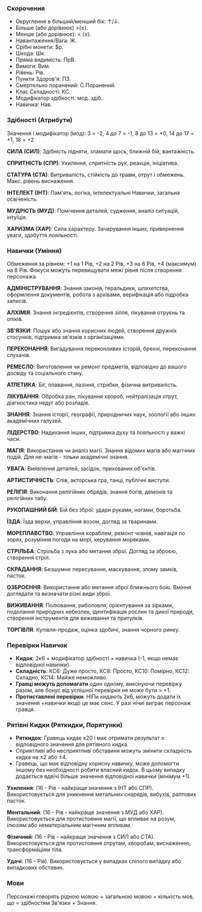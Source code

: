 ### Скорочення
- Округлення в більший/менший бік: ↑/↓.
- Більше (або дорівнює) >(≥).
- Менше (або дорівнює): < (≤).
- Навантаження/Вага: Ж.
- Срібні монети: $p.
- Шкода: Шк.
- Пряма видимість: ПрВ.
- Вимоги: Вим.
- Рівень: Рів. 
- Пункти Здоров'я: ПЗ. 
- Смертельно поранений: С.Поранений. 
- Клас Складності: КС. 
- Модифікатор здібності: мод. здіб. 
- Навичка: Нав.

### Здібності (Атрибути)

Значення і модифікатор (мод): 3 = -2, 4 до 7 = -1, 8 до 13 = +0, 14 до 17 = +1, 18 = +2

**СИЛА (СИЛ)**: Здібність підняти, зламати щось, ближній бій, вантажність.

**СПРИТНІСТЬ (СПР)**: Ухиляння, спритність рук, реакція, ініціатива.

**СТАТУРА (СТА)**: Витривалість, стійкість до травм, отрут і обмежень. Макс. рівень виснаження.

**ІНТЕЛЕКТ (ІНТ)**: Пам'ять, логіка, інтелектуальні Навички, загальна освіченість.

**МУДРІСТЬ (МУД)**: Помічення деталей, судження, аналіз ситуацій, інтуїція.

**ХАРИЗМА (ХАР)**: Сила характеру. Зачарування інших, привернення уваги, здобуття лояльності.

### Навички (Уміння)

Обмеження за рівнем: +1 на 1 Рів, +2 на 2 Рів, +3 на 6 Рів, +4 (максимум) на 8 Рів. Фокуси можуть перевищувати межі рівня після створення персонажа.

**АДМІНІСТРУВАННЯ**: Знання законів, геральдики, шляхетства, оформлення документів, робота з архівами, верифікація або підробка записів.

**АЛХІМІЯ**: Знання інгредієнтів, створення зілля, лікування отруєнь та опіків.

**ЗВ'ЯЗКИ**: Пошук або знання корисних людей, створення дружніх стосунків, підтримка зв'язків з організаціями.

**ПЕРЕКОНАННЯ**: Вигадування переконливих історій, брехні, переконання слухачів.

**РЕМЕСЛО**: Виготовлення чи ремонт предметів, відповідно до вашого досвіду та соціального стану.

**АТЛЕТИКА**: Біг, плавання, лазіння, стрибки, фізична витривалість.

**ЛІКУВАННЯ**: Обробка ран, лікування хвороб, нейтралізація отрут, діагностика недуг або розладів.

**ЗНАННЯ**: Знання історії, географії, природничих наук, зоології або інших академічних галузей.

**ЛІДЕРСТВО**: Надихання інших, підтримка духу та лояльності у важкі часи.

**МАГІЯ**: Використання чи аналіз магії. Знання відомих магів або магічних подій. Для не-магів - тільки академічні знання.

**УВАГА**: Виявлення деталей, засідок, прихованих об'єктів.

**АРТИСТИЧНІСТЬ**: Спів, акторська гра, танці, публічні виступи.

**РЕЛІГІЯ**: Виконання релігійних обрядів, знання богів, демонів та релігійних табу.

**РУКОПАШНИЙ БІЙ**: Бій без зброї: удари руками, ногами, боротьба.

**ЇЗДА**: Їзда верхи, управління возом, догляд за тваринами.

**МОРЕПЛАВСТВО**: Управління кораблем, ремонт човнів, навігація по зорях, розуміння погоди на морі, керування моряками.

**СТРІЛЬБА**: Стрільба з лука або метання зброї. Догляд за зброєю, створення стріл.

**СКРАДАННЯ**: Безшумне пересування, маскування, злому замків, пасток.

**ОЗБРОЄННЯ**: Використання або метання зброї ближнього бою. Вміння доглядати та визначати різні види зброї.

**ВИЖИВАННЯ**: Полювання, риболовля, орієнтування за зірками, подолання природних небезпек, ідентифікація рослин та дикої природи, створення інструментів для виживання та притулків.

**ТОРГІВЛЯ**: Купівля-продаж, оцінка здобичі, знання чорного ринку.

### Перевірки Навичок

- **Кидок**: 2к6 + модифікатор здібності + навичка (-1, якщо немає відповідної навички).
- **Складність**: КС6: Дуже просто, КС8: Просто, КС10: Помірно, КС12: Складно, КС14: Майже неможливо.
- **Гравці можуть допомагати** один одному, виконуючи перевірку разом, але бонус від успішної перевірки не може бути > +1.
- **Протиставлені перевірки**: НІПи кидають 2к6, можуть додати їх значення +навички якщо це має сенс. У разі нічиї виграє персонаж гравця.

### Рятівні Кидки (Ряткидки, Порятунки)

- **Ряткидок**: Гравець кидає к20 і має отримати результат ≥ відповідного значення для рятівного кидка.
- Сприятливі або несприятливі обставини можуть змінити складність кидка на ±2 або ±4.
- Гравець, що має відповідну корисну навичку, може допомогти іншому без необхідності робити власний кидок. В цьому випадку додається вдвічі більше значення відповідної навички (мінімум +1).

**Ухилення**: (16 - Рів - найкраще значення з ІНТ або СПР). Використовується для уникнення метальних снарядів, вибухів, раптових пасток.

**Ментальний**: (16 - Рів - найкраще значення з МУД або ХАР). Використовується для протистояння магії, що впливає на розум, ілюзіям або нематеріальним магічним впливам.

**Фізичний**: (16 - Рів - найкраще значення з СИЛ або СТА). Використовується для протистояння отрутам, хворобам, виснаженню, трансформаціям тіла.

**Удачі**: (16 - Рів). Використовується у випадках сліпого випадку або випадкових обставин.

### Мови

Персонажі говорять рідною мовою + загальною мовою + кількість мов, що = здібностям Зв'язки + Знання.